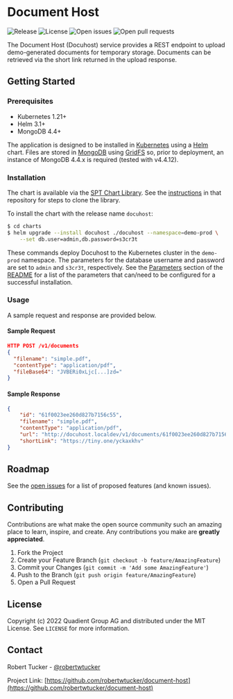 # Document Host

![Release](https://img.shields.io/github/v/tag/robertwtucker/document-host?label=release)
![License](https://img.shields.io/github/license/robertwtucker/document-host)
![Open issues](https://img.shields.io/github/issues-raw/robertwtucker/document-host)
![Open pull requests](https://img.shields.io/github/issues-pr-raw/robertwtucker/document-host)

The Document Host (Docuhost) service provides a REST endpoint to upload demo-generated documents for temporary storage. Documents can be retrieved via the short link returned in the upload response.

## Getting Started

### Prerequisites

-   Kubernetes 1.21+
-   Helm 3.1+
-   MongoDB 4.4+

The application is designed to be installed in [Kubernetes](https://kubernetes.io) using a [Helm](https://helm.sh) chart. Files are stored in [MongoDB](https://www.mongodb.com) using [GridFS](https://docs.mongodb.com/v4.4/core/gridfs) so, prior to deployment, an instance of MongoDB 4.4.x is required (tested with v4.4.12).

### Installation

The chart is available via the [SPT Chart Library](https://github.com/robertwtucker/spt-charts). See the [instructions](https://github.com/robertwtucker/spt-charts#getting-started) in that repository for steps to clone the library.

To install the chart with the release name `docuhost`:

```bash
$ cd charts
$ helm upgrade --install docuhost ./docuhost --namespace=demo-prod \
    --set db.user=admin,db.password=s3cr3t
```

These commands deploy Docuhost to the Kubernetes cluster in the `demo-prod` namespace. The parameters for the database username and password are set to `admin` and `s3cr3t`, respectively. See the [Parameters](https://github.com/robertwtucker/spt-charts/tree/master/docuhost#parameters) section of the [README](https://github.com/robertwtucker/spt-charts/tree/master/docuhost) for a list of the parameters that can/need to be configured for a successful installation.

### Usage

A sample request and response are provided below.

#### Sample Request

```json
HTTP POST /v1/documents
{
  "filename": "simple.pdf",
  "contentType": "application/pdf",
  "fileBase64": "JVBERi0xLjc[...]zd="
}
```

#### Sample Response

```json
{
    "id": "61f0023ee260d827b7156c55",
    "filename": "simple.pdf",
    "contentType": "application/pdf",
    "url": "http://docuhost.localdev/v1/documents/61f0023ee260d827b7156c55",
    "shortLink": "https://tiny.one/yckaxkhv"
}
```

## Roadmap

See the [open issues](https://github.com/robertwtucker/document-host/issues) for a list of proposed features (and known issues).

## Contributing

Contributions are what make the open source community such an amazing place to learn, inspire, and create. Any contributions you make are **greatly appreciated**.

1. Fork the Project
2. Create your Feature Branch (`git checkout -b feature/AmazingFeature`)
3. Commit your Changes (`git commit -m 'Add some AmazingFeature'`)
4. Push to the Branch (`git push origin feature/AmazingFeature`)
5. Open a Pull Request

## License

Copyright (c) 2022 Quadient Group AG and distributed under the MIT License. See `LICENSE` for more information.

## Contact

Robert Tucker - [@robertwtucker](https://twitter.com/robertwtucker)

Project Link: [https://github.com/robertwtucker/document-host](https://github.com/robertwtucker/document-host)
